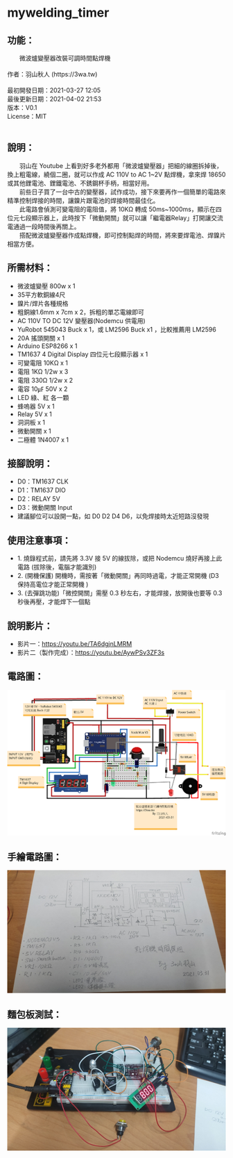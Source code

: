 # mywelding_timer
<h2>功能：</h2>
　　微波爐變壓器改裝可調時間點焊機
<br>
<br>
作者：羽山秋人 (https://3wa.tw)<br>
<br>
最初開發日期：2021-03-27 12:05<br>
最後更新日期：2021-04-02 21:53<br>
版本：V0.1<br>
License：MIT<br>
<br>
<h2>說明：</h2>
　　羽山在 Youtube 上看到好多老外都用「微波爐變壓器」把細的線圈拆掉後，換上粗電線，繞個二圈，就可以作成 AC 110V to AC 1~2V 點焊機，拿來焊 18650 或其他鋰電池、鋰鐵電池、不銹鋼杯手柄，相當好用。<br>
　　前些日子買了一台中古的變壓器，試作成功，接下來要再作一個簡單的電路來精準控制焊接的時間，讓鎳片跟電池的焊接時間最佳化。<br>
　　此電路會偵測可變電阻的電阻值，將 10KΩ 轉成 50ms~1000ms，顯示在四位元七段顯示器上，此時按下「微動開關」就可以讓「繼電器Relay」打開讓交流電通過一段時間後再關上。<br>
　　搭配微波爐變壓器作成點焊機，即可控制點焊的時間，將來要焊電池、焊鎳片相當方便。
<br>
<h2>所需材料：</h2>
<ul>
  <li>微波爐變壓 800w x 1</li>
  <li>35平方軟銅線4尺</li>
  <li>鎳片/焊片各種規格</li>
  <li>粗銅線1.6mm x 7cm x 2，拆粗的單芯電線即可</li>
  <li>AC 110V TO DC 12V 變壓器(Nodemcu 供電用)</li>
  <li>YuRobot 545043 Buck x 1，或 LM2596 Buck x1 ，比較推薦用 LM2596</li>
  <li>20A 搖頭開關 x 1</li>  
  <li>Arduino ESP8266 x 1</li>
  <li>TM1637 4 Digital Display 四位元七段顯示器 x 1</li>
  <li>可變電阻 10KΩ x 1</li>
  <li>電阻 1KΩ 1/2w x 3</li>
  <li>電阻 330Ω 1/2w x 2</li>
  <li>電容 10㎌ 50V x 2</li>
  <li>LED 綠、紅 各一顆</li>
  <li>蜂嗚器 5V x 1</li>
  <li>Relay 5V x 1</li>
  <li>洞洞板 x 1</li>
  <li>微動開關 x 1</li>
  <li>二極體 1N4007 x 1</li>
</ul>
<h2>接腳說明：</h2>
<ul>
  <li>D0：TM1637 CLK</li>
  <li>D1：TM1637 DIO</li>
  <li>D2：RELAY 5V</li>
  <li>D3：微動開關 Input</li>
  <li>建議腳位可以設開一點，如 D0 D2 D4 D6，以免焊接時太近短路沒發現</li>
</ul>
<h2>使用注意事項：</h2>
<ul>
  <li>1. 燒錄程式前，請先將 3.3V 接 5V 的線拔除，或把 Nodemcu 燒好再接上此電路 (拔除後，電腦才能識別)</li>
  <li>2. (開機保護) 開機時，需按著「微動開關」再同時過電，才能正常開機 (D3 保持高電位才能正常開機 )</li>
  <li>3. (去彈跳功能)「微控開關」需壓 0.3 秒左右，才能焊接，放開後也要等 0.3 秒後再壓，才能焊下一個點</li>
</ul>
<h2>說明影片：</h2>
<ul>
  <li>影片一：<a target="_blank" href="https://youtu.be/TA6dgjnLMRM">https://youtu.be/TA6dgjnLMRM</a></li>
  <li>影片二（製作完成）：<a target="_blank" href="https://youtu.be/AywPSv3ZF3s">https://youtu.be/AywPSv3ZF3s</a></li>
</ul>
<h2>電路圖：</h2>
<center>
  <img src="Circuit_diagram/welding_timer.png">
</center>
<h2>手繪電路圖：</h2>
<center>
  <img src="screenshot/p1.png">
</center>
<h2>麵包板測試：</h2>
<center>
  <img src="screenshot/p2.png">
</center>

 

